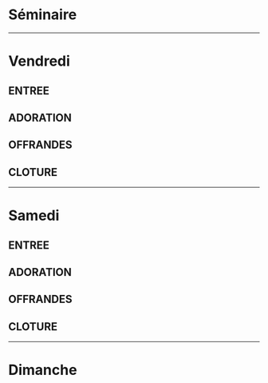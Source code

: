 # Séminaire
 
-----------

# Vendredi

## ENTREE

## ADORATION

## OFFRANDES

## CLOTURE

-----------

# Samedi

## ENTREE

## ADORATION

## OFFRANDES

## CLOTURE

-----------

# Dimanche


